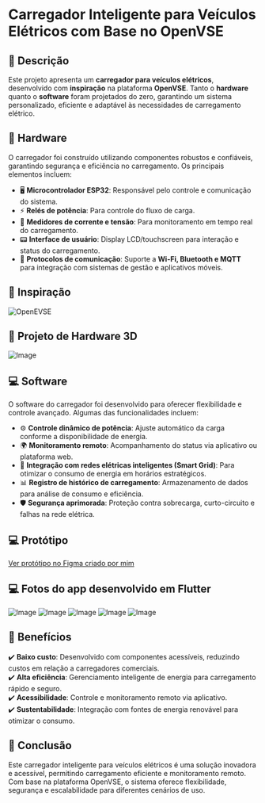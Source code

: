 # Carregador Inteligente para Veículos Elétricos com Base no OpenVSE  

## 📌 Descrição  
Este projeto apresenta um **carregador para veículos elétricos**, desenvolvido com **inspiração** na plataforma **OpenVSE**. Tanto o **hardware** quanto o **software** foram projetados do zero, garantindo um sistema personalizado, eficiente e adaptável às necessidades de carregamento elétrico.  

## 🔧 Hardware  
O carregador foi construído utilizando componentes robustos e confiáveis, garantindo segurança e eficiência no carregamento. Os principais elementos incluem:  
- 🖥️ **Microcontrolador ESP32**: Responsável pelo controle e comunicação do sistema.  
- ⚡ **Relés de potência**: Para controle do fluxo de carga.  
- 🔌 **Medidores de corrente e tensão**: Para monitoramento em tempo real do carregamento.  
- 📟 **Interface de usuário**: Display LCD/touchscreen para interação e status do carregamento.  
- 📡 **Protocolos de comunicação**: Suporte a **Wi-Fi, Bluetooth e MQTT** para integração com sistemas de gestão e aplicativos móveis.

## 🔧 Inspiração

  ![OpenEVSE](https://github.com/user-attachments/assets/db55ebe0-69bf-41e4-969c-bda5d5d9280e)  
  
## 🔧 Projeto de Hardware 3D

![Image](https://github.com/user-attachments/assets/4da85cce-f94a-4447-bd86-8f7a523e8006)

## 💻 Software  
O software do carregador foi desenvolvido para oferecer flexibilidade e controle avançado. Algumas das funcionalidades incluem:  
- ⚙️ **Controle dinâmico de potência**: Ajuste automático da carga conforme a disponibilidade de energia.  
- 🌍 **Monitoramento remoto**: Acompanhamento do status via aplicativo ou plataforma web.  
- 🔋 **Integração com redes elétricas inteligentes (Smart Grid)**: Para otimizar o consumo de energia em horários estratégicos.  
- 📊 **Registro de histórico de carregamento**: Armazenamento de dados para análise de consumo e eficiência.  
- 🛡️ **Segurança aprimorada**: Proteção contra sobrecarga, curto-circuito e falhas na rede elétrica.

## 💻 Protótipo
[Ver protótipo no Figma criado por mim](https://www.figma.com/proto/KNyR5ZwzbQeb1GoXhtLBeC/Ecopoint-%7C-Novo-Layout?node-id=1-2&p=f&t=v4SFevMQpV1IbnSm-1&scaling=scale-down&content-scaling=fixed&page-id=0%3A1)

## 💻 Fotos do app desenvolvido em Flutter
![Image](https://github.com/user-attachments/assets/5d77eea8-38b8-46f3-a0f1-55bf1f6773b6)
![Image](https://github.com/user-attachments/assets/b8c2a6af-8055-4288-9fd6-5bc922c09b1b)
![Image](https://github.com/user-attachments/assets/9421b789-5a66-49cf-a288-35329eb4dc30)
![Image](https://github.com/user-attachments/assets/019f4783-755c-4ded-9304-0b66bf066cdd)
![Image](https://github.com/user-attachments/assets/57a2228a-cbd9-42fc-a56f-dc0b3780e002)

## 🚀 Benefícios  
✔️ **Baixo custo**: Desenvolvido com componentes acessíveis, reduzindo custos em relação a carregadores comerciais.  
✔️ **Alta eficiência**: Gerenciamento inteligente de energia para carregamento rápido e seguro.  
✔️ **Acessibilidade**: Controle e monitoramento remoto via aplicativo.  
✔️ **Sustentabilidade**: Integração com fontes de energia renovável para otimizar o consumo.  

## 📌 Conclusão  
Este carregador inteligente para veículos elétricos é uma solução inovadora e acessível, permitindo carregamento eficiente e monitoramento remoto. Com base na plataforma OpenVSE, o sistema oferece flexibilidade, segurança e escalabilidade para diferentes cenários de uso.  
